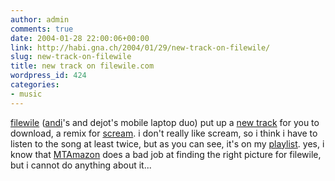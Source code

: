 ```yaml
---
author: admin
comments: true
date: 2004-01-28 22:00:06+00:00
link: http://habi.gna.ch/2004/01/29/new-track-on-filewile/
slug: new-track-on-filewile
title: new track on filewile.com
wordpress_id: 424
categories:
- music
---
```


[filewile](http://www.filewile.com/filewile.php) ([andi](http://habi.gna.ch/pics/Filewile/Pages/17.html)'s and dejot's mobile laptop duo) put up a [new track](http://www.filewile.com/html/index.php) for you to download, a remix for [scream](http://screamonline.ch/).
i don't really like scream, so i think i have to listen to the song at least twice, but as you can see, it's on my [playlist](http://habi.gna.ch/blog/itunes/last30.html).
yes, i know that [MTAmazon](http://mtamazon.sourceforge.net/) does a bad job at finding the right picture for filewile, but i cannot do anything about it...
